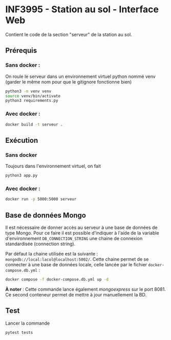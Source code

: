 # INF3995 - Station au sol - Interface Web
Contient le code de la section "serveur" de la station au sol.
## Prérequis

### Sans docker :
On roule le serveur dans un environnement virtuel python nommé venv (garder le même nom pour que le gitignore fonctionne bien)
```bash
python3 -m venv venv
source venv/bin/activate
python3 requirements.py
```

### Avec docker :
```bash
docker build -t serveur .
```
## Exécution

### Sans docker
Toujours dans l'environnement virtuel, on fait
```bash
python3 app.py
```

### Avec docker :
```bash
docker run -p 5000:5000 serveur
```

## Base de données Mongo
Il est nécessaire de donner accès au serveur à une base de données de type Mongo.
Pour ce faire il est possible d'indiquer à l'aide de la variable d'environnement ``DB_CONNECTION_STRING`` une chaine de connexion standardisée (connection string).

Par défaut la chaine utilisée est la suivante : ``mongodb://local:lacol@localhost:5002/``.
Cette chaine permet de se connecter à une base de données locale, celle lancée par le fichier ``docker-compose.db.yml`` :
```bash
docker compose -f docker-compose.db.yml up -d
```

**À noter** : Cette commande lance également *mongoexpress* sur le port 8081. Ce second conteneur permet de mettre à jour manuellement la BD.

## Test
Lancer la commande 
```bash
pytest tests
```
